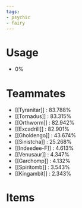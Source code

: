```yaml
---
tags:
- psychic
- fairy
---
```

# Usage
- 0%
# Teammates
- [[Tyranitar]] : 83.788%
- [[Tornadus]] : 83.315%
- [[Orthworm]] : 82.942%
- [[Excadrill]] : 82.901%
- [[Gholdengo]] : 43.674%
- [[Sinistcha]] : 25.268%
- [[Indeedee-F]] : 4.613%
- [[Venusaur]] : 4.347%
- [[Garchomp]] : 4.132%
- [[Spiritomb]] : 3.543%
- [[Kingambit]] : 2.343%
# Items